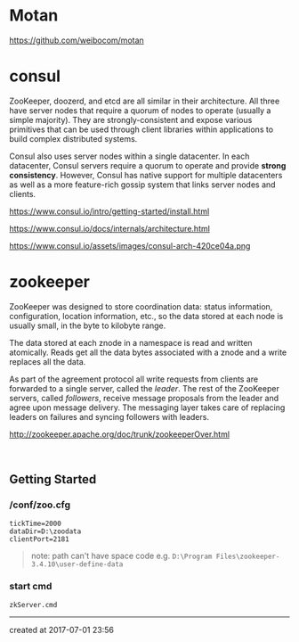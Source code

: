 # Motan

https://github.com/weibocom/motan



# consul

ZooKeeper, doozerd, and etcd are all similar in their architecture. All three have server nodes that require a quorum of nodes to operate (usually a simple majority). They are strongly-consistent and expose various primitives that can be used through client libraries within applications to build complex distributed systems.

Consul also uses server nodes within a single datacenter. In each datacenter, Consul servers require a quorum to operate and provide **strong consistency**. However, Consul has native support for multiple datacenters as well as a more feature-rich gossip system that links server nodes and clients.



https://www.consul.io/intro/getting-started/install.html

https://www.consul.io/docs/internals/architecture.html

https://www.consul.io/assets/images/consul-arch-420ce04a.png



# zookeeper

ZooKeeper was designed to store coordination data: status information, configuration, location information, etc., so the data stored at each       node is usually small, in the byte to kilobyte range.

The data stored at each znode in a namespace is read and written atomically. Reads get all the data bytes associated with a znode and a       write replaces all the data.



As part of the agreement protocol all write requests from clients are forwarded to a single server, called the *leader*. The rest of the ZooKeeper servers, called *followers*, receive message proposals from the leader and agree upon message delivery. The messaging layer takes care of replacing leaders on failures and syncing followers with leaders.

http://zookeeper.apache.org/doc/trunk/zookeeperOver.html

​	

## Getting Started

###  /conf/zoo.cfg

```
tickTime=2000
dataDir=D:\zoodata
clientPort=2181
```

> note: path can't have space code e.g. `D:\Program Files\zookeeper-3.4.10\user-define-data`



### start cmd

```
zkServer.cmd
```





---

created at 2017-07-01 23:56